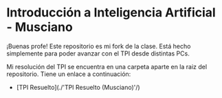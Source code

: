 # Introducción a Inteligencia Artificial - Musciano
¡Buenas profe! Este repositorio es mi fork de la clase. Está hecho simplemente para poder avanzar con el TPI desde distintas PCs.

Mi resolución del TPI se encuentra en una carpeta aparte en la raiz del repositorio. Tiene un enlace a continuación:

- [TPI Resuelto](./'TPI Resuelto (Musciano)'/)